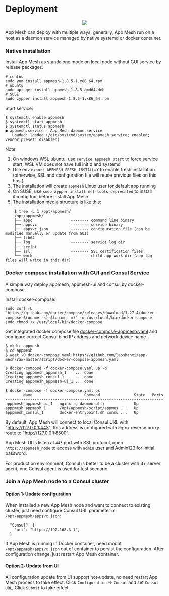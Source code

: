 # Deployment

<div align=center><img src="https://github.com/laoshanxi/app-mesh/raw/master/doc/deploy.png"/></div>

App Mesh can deploy with multiple ways, generally, App Mesh run on a host as a daemon service managed by native systemd or docker container.

### Native installation
Install App Mesh as standalone mode on local node without GUI service by release packages.

```text
# centos
sudo yum install appmesh-1.8.5-1.x86_64.rpm
# ubuntu
sudo apt-get install appmesh_1.8.5_amd64.deb
# SUSE
sudo zypper install appmesh-1.8.5-1.x86_64.rpm
```

Start service:
```
$ systemctl enable appmesh
$ systemctl start appmesh
$ systemctl status appmesh
● appmesh.service - App Mesh daemon service
   Loaded: loaded (/etc/systemd/system/appmesh.service; enabled; vendor preset: disabled)
```

Note:
1. On windows WSL ubuntu, use `service appmesh start` to force service start, WSL VM does not have full init.d and systemd
2. Use env `export APPMESH_FRESH_INSTALL=Y` to enable fresh installation (otherwise, SSL and configuration file will reuse previous files on this host)
3. The installation will create `appmesh` Linux user for default app running
4. On SUSE, use `sudo zypper install net-tools-deprecated` to install ifconfig tool before install App Mesh
5. The installation media structure is like this:
```
    $ tree -L 1 /opt/appmesh/
    /opt/appmesh/
    ├── appc                 -------- command line binary
    ├── appsvc               -------- service binary
    ├── appsvc.json          -------- configuration file (can be modified manually or update from GUI)
    ├── lib64
    ├── log                  -------- service log dir
    ├── script
    ├── ssl                  -------- SSL certification files
    └── work                 -------- child app work dir (app log files will write in this dir)
```

### Docker compose installation with GUI and Consul Service
A simple way deploy appmesh, appmesh-ui and consul by docker-compose.

Install docker-compose:
```
sudo curl -L "https://github.com/docker/compose/releases/download/1.27.4/docker-compose-$(uname -s)-$(uname -m)" -o /usr/local/bin/docker-compose
sudo chmod +x /usr/local/bin/docker-compose
```

Get integrated docker compose file [docker-compose-appmesh.yaml](https://github.com/laoshanxi/app-mesh/raw/master/script/docker-compose-appmesh.yaml) and configure correct Consul bind IP address and network device name.
```
$ mkdir appmesh
$ cd appmesh
$ wget -O docker-compose.yaml https://github.com/laoshanxi/app-mesh/raw/master/script/docker-compose-appmesh.yaml

$ docker-compose -f docker-compose.yaml up -d
Creating apppmesh_appmesh_1    ... done
Creating apppmesh_consul_1     ... done
Creating apppmesh_appmesh-ui_1 ... done

$ docker-compose -f docker-compose.yaml ps
        Name                       Command               State   Ports
----------------------------------------------------------------------
apppmesh_appmesh-ui_1   nginx -g daemon off;             Up
apppmesh_appmesh_1      /opt/appmesh/script/appmes ...   Up
apppmesh_consul_1       docker-entrypoint.sh consu ...   Up
```

By default, App Mesh will connect to local Consul URL with "https://127.0.0.1:443", this address is configured with `Nginx` reverse proxy route to "http://127.0.0.1:8500".

App Mesh UI is listen at `443` port with SSL protocol, open `https://appmesh_node` to access with `admin` user and Admin123 for initial password.

For production environment, Consul is better to be a cluster with 3+ server agent, one Consul agent is used for test scenario.

### Join a App Mesh node to a Consul cluster

#### Option 1: Update configuration
When installed a new App Mesh node and want to connect to existing cluster, just need configure Consul URL parameter in `/opt/appmesh/appsvc.json`:
```
  "Consul": {
    "url": "https://192.168.3.1",
  }
```
If App Mesh is running in Docker container, need mount `/opt/appmesh/appsvc.json` out of container to persist the configuration. After configuration change, just restart App Mesh container. 

#### Option 2: Update from UI
All configuration update from UI support hot-update, no need restart App Mesh process to take effect. Click `Configuration` -> `Consul` and set `Consul URL`, Click `Submit` to take effect.



